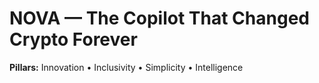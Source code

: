 #  NOVA — The Copilot That Changed Crypto Forever

**Pillars:** Innovation • Inclusivity • Simplicity • Intelligence
